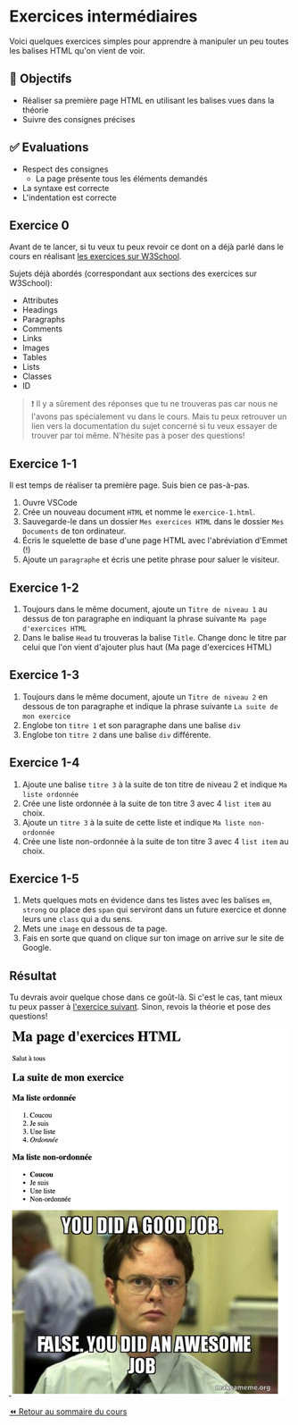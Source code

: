 # Exercices intermédiaires

Voici quelques exercices simples pour apprendre à manipuler un peu toutes les balises HTML qu'on vient de voir.

## :memo: Objectifs

- Réaliser sa première page HTML en utilisant les balises vues dans la théorie
- Suivre des consignes précises

## :white_check_mark: Evaluations

- Respect des consignes
  - La page présente tous les éléments demandés
- La syntaxe est correcte
- L'indentation est correcte

## Exercice 0

Avant de te lancer, si tu veux tu peux revoir ce dont on a déjà parlé dans le cours en réalisant [les exercices sur W3School](https://www.w3schools.com/html/exercise.asp?filename=exercise_html_attributes1).

Sujets déjà abordés (correspondant aux sections des exercices sur W3School):

- Attributes
- Headings
- Paragraphs
- Comments
- Links
- Images
- Tables
- Lists
- Classes
- ID

> :exclamation: Il y a sûrement des réponses que tu ne trouveras pas car nous ne l'avons pas spécialement vu dans le cours. Mais tu peux retrouver un lien vers la documentation du sujet concerné si tu veux essayer de trouver par toi même. N'hésite pas à poser des questions!

## Exercice 1-1

Il est temps de réaliser ta première page. Suis bien ce pas-à-pas. 

1. Ouvre VSCode
2. Crée un nouveau document `HTML` et nomme le `exercice-1.html`.
3. Sauvegarde-le dans un dossier `Mes exercices HTML` dans le dossier `Mes Documents` de ton ordinateur.
4. Écris le squelette de base d'une page HTML avec l'abréviation d'Emmet (!)
5. Ajoute un `paragraphe` et écris une petite phrase pour saluer le visiteur.

## Exercice 1-2

1. Toujours dans le même document, ajoute un `Titre de niveau 1` au dessus de ton paragraphe en indiquant la phrase suivante `Ma page d'exercices HTML`
2. Dans le balise `Head` tu trouveras la balise `Title`. Change donc le titre par celui que l'on vient d'ajouter plus haut (Ma page d'exercices HTML)

## Exercice 1-3

1. Toujours dans le même document, ajoute un `Titre de niveau 2` en dessous de ton paragraphe et indique la phrase suivante `La suite de mon exercice`
2. Englobe ton `titre 1` et son paragraphe dans une balise `div`
3. Englobe ton `titre 2` dans une balise `div` différente.

## Exercice 1-4

1. Ajoute une balise `titre 3` à la suite de ton titre de niveau 2 et indique `Ma liste ordonnée`
2. Crée une liste ordonnée à la suite de ton titre 3 avec 4 `list item` au choix.
3. Ajoute un `titre 3` à la suite de cette liste et indique `Ma liste non-ordonnée`
4. Crée une liste non-ordonnée à la suite de ton titre 3 avec 4 `list item` au choix.

## Exercice 1-5

1. Mets quelques mots en évidence dans tes listes avec les balises `em`, `strong` ou place des `span` qui serviront dans un future exercice et donne leurs une `class` qui a du sens.
2. Mets une `image` en dessous de ta page.
3. Fais en sorte que quand on clique sur ton image on arrive sur le site de Google.

## Résultat

Tu devrais avoir quelque chose dans ce goût-là. Si c'est le cas, tant mieux tu peux passer à [l'exercice suivant](6-exercice-recette.md). Sinon, revois la théorie et pose des questions!

![exo-inter-example](img/03/ex-inter-example.png)

[:rewind: Retour au sommaire du cours](./README.md#table-des-matières)
